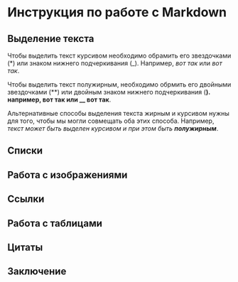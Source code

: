 # Инструкция по работе с Markdown

## Выделение текста

Чтобы выделить текст курсивом необходимо обрамить его звездочками (*) или знаком нижнего подчеркивания (_). Например, *вот так* или _вот так_.

Чтобы выделить текст полужирным, необходимо обрмить его двойными звездочками (**) или двойным знаком нижнего подчеркивания (__). например, **вот так** или __ вот так__.

Альтернативные способы выделения текста жирным и курсивом нужны для того, чтобы мы могли совмещать оба этих способа. Например, _текст может быть выделен курсивом и при этом быть **полужирным**_.
 

## Списки

## Работа с изображениями

## Ссылки

## Работа с таблицами

## Цитаты

## Заключение
